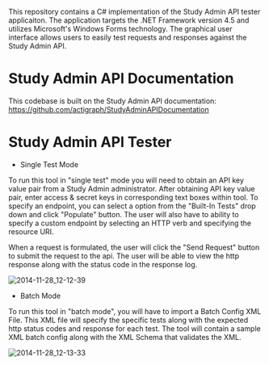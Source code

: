 This repository contains a C# implementation of the Study Admin API tester applicaiton. The application targets the .NET
Framework version 4.5 and utilizes Microsoft's Windows Forms technology. The graphical user interface allows users to easily
test requests and responses against the Study Admin API. 

Study Admin API Documentation
==========================
This codebase is built on the Study Admin API documentation: https://github.com/actigraph/StudyAdminAPIDocumentation


Study Admin API Tester
==========================

* Single Test Mode

To run this tool in "single test" mode you will need to obtain an API key value pair from a Study Admin administrator. After obtaining API key value pair, enter access & secret keys in corresponding text boxes within tool. To specify an endpoint, you can select a option from the "Built-In Tests" drop down and click "Populate" button. The user will also have to ability to specify a custom endpoint by selecting an HTTP verb and specifying the resource URI.

When a request is formulated, the user will click the "Send Request" button to submit the request to the api. The user
will be able to view the http response along with the status code in the response log.

![2014-11-28_12-12-39](https://cloud.githubusercontent.com/assets/9215408/5231156/46bf5e00-76f8-11e4-8e20-fdb03fe4ea2f.png)




* Batch Mode

To run this tool in "batch mode", you will have to import a Batch Config XML File. This XML file will specify the specific tests along with the expected http status codes and response for each test. The tool will contain a sample XML batch config along with the XML Schema that validates the XML.

![2014-11-28_12-13-33](https://cloud.githubusercontent.com/assets/9215408/5231160/50afade8-76f8-11e4-8bfd-6aba41df4b99.png)

